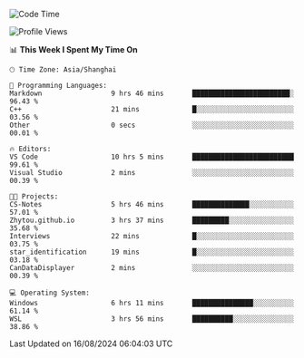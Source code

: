 <!--START_SECTION:waka-->
![Code Time](http://img.shields.io/badge/Code%20Time-1%2C902%20hrs%2045%20mins-blue)

![Profile Views](http://img.shields.io/badge/Profile%20Views-4-blue)

📊 **This Week I Spent My Time On** 

```text
🕑︎ Time Zone: Asia/Shanghai

💬 Programming Languages: 
Markdown                 9 hrs 46 mins       ████████████████████████░   96.43 % 
C++                      21 mins             █░░░░░░░░░░░░░░░░░░░░░░░░   03.56 % 
Other                    0 secs              ░░░░░░░░░░░░░░░░░░░░░░░░░   00.01 % 

🔥 Editors: 
VS Code                  10 hrs 5 mins       █████████████████████████   99.61 % 
Visual Studio            2 mins              ░░░░░░░░░░░░░░░░░░░░░░░░░   00.39 % 

🐱‍💻 Projects: 
CS-Notes                 5 hrs 46 mins       ██████████████░░░░░░░░░░░   57.01 % 
Zhytou.github.io         3 hrs 37 mins       █████████░░░░░░░░░░░░░░░░   35.68 % 
Interviews               22 mins             █░░░░░░░░░░░░░░░░░░░░░░░░   03.75 % 
star_identification      19 mins             █░░░░░░░░░░░░░░░░░░░░░░░░   03.18 % 
CanDataDisplayer         2 mins              ░░░░░░░░░░░░░░░░░░░░░░░░░   00.39 % 

💻 Operating System: 
Windows                  6 hrs 11 mins       ███████████████░░░░░░░░░░   61.14 % 
WSL                      3 hrs 56 mins       ██████████░░░░░░░░░░░░░░░   38.86 % 
```


 Last Updated on 16/08/2024 06:04:03 UTC
<!--END_SECTION:waka-->